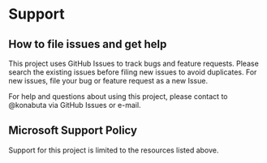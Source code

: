 # Support

## How to file issues and get help  

This project uses GitHub Issues to track bugs and feature requests. Please search the existing 
issues before filing new issues to avoid duplicates.  For new issues, file your bug or 
feature request as a new Issue.

For help and questions about using this project, please contact to @konabuta via GitHub Issues or e-mail.

## Microsoft Support Policy  

Support for this project is limited to the resources listed above.
